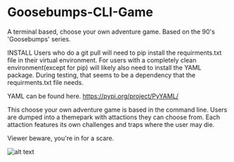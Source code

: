 # Goosebumps-CLI-Game
A terminal based, choose your own adventure game. Based on the 90's 'Goosebumps' series. 




INSTALL
Users who do a git pull will need to pip install the requirments.txt file in their virtual environment. For users with a completely clean environment(except for pip) will likely also need to install the YAML package. During testing, that seems to be a dependency that the requirments.txt file needs. 

YAML can be found here. 
https://pypi.org/project/PyYAML/

This choose your own adventure game is based in the command line. Users are dumped into a themepark with attactions they can choose from. Each attaction features its own challenges and traps where the user may die. 


Viewer beware, you're in for a scare. 







![alt text](https://static.wikia.nocookie.net/goosebumps/images/e/e1/Onedayathorrorland_-_reprint.jpg/revision/latest?cb=20160713150916)
